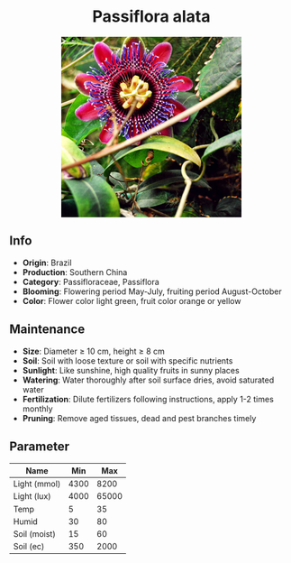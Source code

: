 <h1 align='center'>Passiflora alata</h1>
<p align="center">
    <img 
        align='center'
        width='320'
        src="../images/passiflora alata.png" 
        alt='Passiflora alata' />
</p>

## Info

 - **Origin**: Brazil
 - **Production**: Southern China
 - **Category**: Passifloraceae, Passiflora
 - **Blooming**: Flowering period May-July, fruiting period August-October
 - **Color**: Flower color light green, fruit color orange or yellow

## Maintenance

 - **Size**: Diameter ≥ 10 cm, height ≥ 8 cm
 - **Soil**: Soil with loose texture or soil with specific nutrients
 - **Sunlight**: Like sunshine, high quality fruits in sunny places
 - **Watering**: Water thoroughly after soil surface dries, avoid saturated water
 - **Fertilization**: Dilute fertilizers following instructions, apply 1-2 times monthly
 - **Pruning**: Remove aged tissues, dead and pest branches timely

## Parameter

| Name         | Min  | Max   |
|--------------|------|-------|
| Light (mmol) | 4300 | 8200  |
| Light (lux)  | 4000 | 65000 |
| Temp         | 5    | 35    |
| Humid        | 30   | 80    |
| Soil (moist) | 15   | 60    |
| Soil (ec)    | 350  | 2000  |